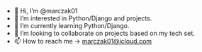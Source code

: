 - 👋 Hi, I’m @marczak01
- 👀 I’m interested in Python/Django and projects.
- 🌱 I’m currently learning Python/Django.
- 💞️ I’m looking to collaborate on projects based on my tech set.
- 📫 How to reach me -> marczak01@icloud.com
